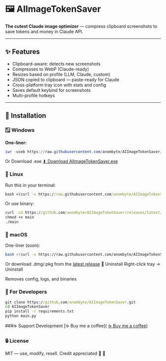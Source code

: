 # 🖼 AIImageTokenSaver

**The cutest Claude image optimizer** — compress clipboard screenshots to save tokens and money in Claude API.

---

## ✨ Features

- Clipboard-aware: detects new screenshots
- Compresses to WebP (Claude-ready)
- Resizes based on profile (LLM, Claude, custom)
- JSON copied to clipboard — paste-ready for Claude
- Cross-platform tray icon with stats and config
- Saves default keybind for screenshots
- Multi-profile hotkeys

---

## 🔧 Installation

### 🪟 Windows

**One-liner:**

```powershell
iwr -useb https://raw.githubusercontent.com/anombyte/AIImageTokenSaver/main/setup.ps1 | iex
```

Or Download .exe
[⬇ Download AIImageTokenSaver.exe](https://github.com/anombyte/AIImageTokenSaver/releases/latest/download/AIImageTokenSaver.exe)

### 🐧 Linux

Run this in your terminal:

```bat
bash <(curl -s https://raw.githubusercontent.com/anombyte/AIImageTokenSaver/main/install.sh)
```

Or use binary:

```bat
curl -LO https://github.com/anombyte/AIImageTokenSaver/releases/latest/download/main
chmod +x main
./main
```

### 🍏 macOS

One-liner (soon):

```bash
bash <(curl -s https://raw.githubusercontent.com/anombyte/AIImageTokenSaver/main/install_mac.sh)
```

Or download .dmg/.pkg from the [latest release](https://github.com/anombyte/AIImageTokenSaver/releases/latest)
🧼 Uninstall
Right-click tray → Uninstall

Removes config, logs, and binaries

### 🧠 For Developers

```bat
git clone https://github.com/anombyte/AIImageTokenSaver.git
cd AIImageTokenSaver
pip install -r requirements.txt
python main.py
```

###☕ Support Development
[☕ Buy me a coffee](
[☕ Buy me a coffee](https://buymeacoffee.com/anombyte))

### 🔒 License

MIT — use, modify, resell. Credit appreciated 💚 💚
